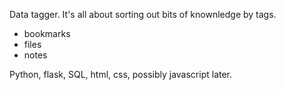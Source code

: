 
Data tagger.
It's all about sorting out bits of knownledge by tags.
- bookmarks
- files
- notes


Python, flask, SQL, html, css, possibly javascript later.
